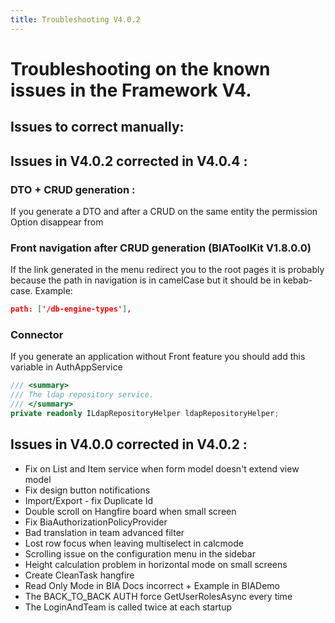 ```yaml
---
title: Troubleshooting V4.0.2
---
```

# Troubleshooting on the known issues in the Framework V4.

## Issues to correct manually:

## Issues in V4.0.2 corrected in V4.0.4 :
### DTO + CRUD generation : 
If you generate a DTO and after a CRUD on the same entity the permission Option disappear from

### Front navigation after CRUD generation (BIAToolKit V1.8.0.0)
If the link generated in the menu redirect you to the root pages it is probably because the path in navigation is in camelCase but it should be in kebab-case. Example:
```json
path: ['/db-engine-types'],
```

### Connector
If you generate an application without Front feature you should add this variable in AuthAppService
```csharp
/// <summary>
/// The ldap repository service.
/// </summary>
private readonly ILdapRepositoryHelper ldapRepositoryHelper;
```

## Issues in V4.0.0 corrected in V4.0.2 :
* Fix on List and Item service when form model doesn't extend view model
* Fix design button notifications
* Import/Export - fix Duplicate Id
* Double scroll on Hangfire board when small screen
* Fix BiaAuthorizationPolicyProvider
* Bad translation in team advanced filter
* Lost row focus when leaving multiselect in calcmode
* Scrolling issue on the configuration menu in the sidebar
* Height calculation problem in horizontal mode on small screens
* Create CleanTask hangfire
* Read Only Mode in BIA Docs incorrect + Example in BIADemo
* The BACK_TO_BACK AUTH force GetUserRolesAsync every time
* The LoginAndTeam is called twice at each startup



    
